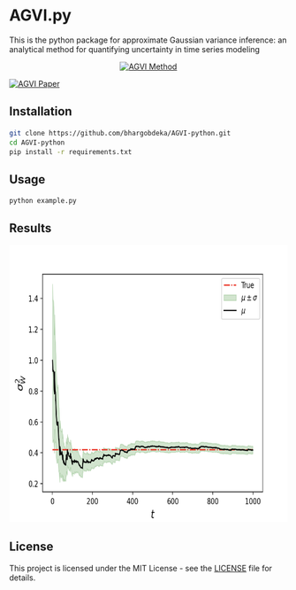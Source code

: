 # AGVI.py

This is the python package for approximate Gaussian variance inference: an analytical method for quantifying uncertainty in time series modeling

<div align="center">
  <a href="https://www.youtube.com/watch?v=raODFeBwilw">
    <img src="https://img.youtube.com/vi/raODFeBwilw/0.jpg" alt="AGVI Method">
  </a>
</div>

[![AGVI Paper](https://img.shields.io/badge/Read-Paper-blue)](https://onlinelibrary.wiley.com/doi/abs/10.1002/acs.3667)

## Installation

```bash
git clone https://github.com/bhargobdeka/AGVI-python.git
cd AGVI-python
pip install -r requirements.txt

```

## Usage

```bash
python example.py
```

## Results

<p align="center">
  <img src=agvi_result.png width="700px" height="500px" >
</p>

## License

This project is licensed under the MIT License - see the [LICENSE](LICENSE) file for details.
